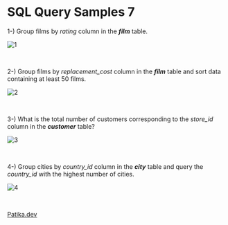 # SQL Query Samples 7

1-) Group films by *rating* column in the ***film*** table.

![1](https://github.com/bedirhansiyam/SQL-Query-Samples/assets/118667545/bf22531b-a316-4173-aab9-0209ca6eecca)

</br>

2-) Group films by *replacement_cost* column in the ***film*** table and sort data containing at least 50 films.

![2](https://github.com/bedirhansiyam/SQL-Query-Samples/assets/118667545/c4ae7cb1-151a-40d4-aeca-b68f9201963a)

</br>

3-) What is the total number of customers corresponding to the *store_id* column in the ***customer*** table?

![3](https://github.com/bedirhansiyam/SQL-Query-Samples/assets/118667545/35f11654-084f-4de9-9aa0-3e6b9942b456)

</br>

4-) Group cities by *country_id* column in the ***city*** table and query the *country_id* with the highest number of cities.

![4](https://github.com/bedirhansiyam/SQL-Query-Samples/assets/118667545/f582cf98-03f6-47b0-8e17-1690e35ded7e)

</br>

[Patika.dev](https://app.patika.dev/)
